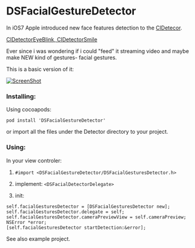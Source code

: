 DSFacialGestureDetector
=======================

In iOS7 Apple introduced new face features detection to the [CIDetecor](https://developer.apple.com/library/iOS//documentation/CoreImage/Reference/CIDetector_Ref/index.html).

[CIDetectorEyeBlink, CIDetectorSmile](https://developer.apple.com/library/iOS//documentation/CoreImage/Reference/CIDetector_Ref/index.html#//apple_ref/doc/constant_group/Feature_Detection_Keys)

Ever since i was wondering if i could "feed" it streaming video and maybe make NEW kind of gestures- facial gestures.

This is a basic version of it:

[![ScreenShot](http://img.youtube.com/vi/cdzPRymOC7o/0.jpg)](http://youtu.be/cdzPRymOC7o)



### Installing:

Using cocoapods:

`pod install 'DSFacialGestureDetector'`

or import all the files under the Detector directory to your project.

### Using:

In your view controler:

1. `#import <DSFacialGestureDetector/DSFacialGesturesDetector.h>`

1. implement: `<DSFacialDetectorDelegate>`

2. init:

```objc
self.facialGesturesDetector = [DSFacialGesturesDetector new];
self.facialGesturesDetector.delegate = self;
self.facialGesturesDetector.cameraPreviewView = self.cameraPreview;
NSError *error;
[self.facialGesturesDetector startDetection:&error];
```

See also example project.
